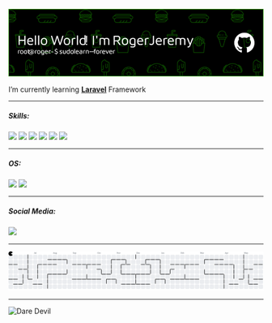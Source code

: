![Roger Jeremy](img/github-header-image.png)

<!--
**Stofere/Stofere** is a ✨ _special_ ✨ repository because its `README.md` (this file) appears on your GitHub profile.

Here are some ideas to get you started:

- 🔭 I’m currently working on ...
- 🌱 I’m currently learning ...
- 👯 I’m looking to collaborate on ...
- 🤔 I’m looking for help with ...
- 💬 Ask me about ...
- 📫 How to reach me: ...
- 😄 Pronouns: ...
- ⚡ Fun fact: ...
-->

I’m currently learning [**Laravel**](https://laravel.com) Framework

---

##### Skills:

<p>
  <img src="https://img.shields.io/badge/HTML5-E34F26?style=for-the-badge&logo=html5&logoColor=white"/>
  <img src="https://img.shields.io/badge/CSS3-1572B6?style=for-the-badge&logo=css3&logoColor=white"/>
  <img src="https://img.shields.io/badge/JavaScript-323330?style=for-the-badge&logo=javascript&logoColor=F7DF1E"/>
  <img src="https://img.shields.io/badge/PHP-777BB4?style=for-the-badge&logo=php&logoColor=white"/>
  <img src="https://img.shields.io/badge/Laravel-FF2D20?style=for-the-badge&logo=laravel&logoColor=white"/>
  <img src="https://img.shields.io/badge/Google%20Gemini-8E75B2?style=for-the-badge&logo=googlegemini&logoColor=white"/>
</p>

---

##### OS:

<p>
  <img src="https://img.shields.io/badge/Windows-0078D6?style=for-the-badge&logo=windows&logoColor=white"/>
  <img src="https://img.shields.io/badge/Ubuntu-E95420?style=for-the-badge&logo=ubuntu&logoColor=white"/>
</p>

---

##### Social Media:

[<img src="https://img.shields.io/badge/Instagram-E4405F?style=for-the-badge&logo=instagram&logoColor=white"/>](https://instagram.com/roger_jrmy)

---

<picture>
  <source media="(prefers-color-scheme: dark)" srcset="https://raw.githubusercontent.com/Stofere/Stofere/output/pacman-contribution-graph-dark.svg">
  <source media="(prefers-color-scheme: light)" srcset="https://raw.githubusercontent.com/Stofere/Stofere/output/pacman-contribution-graph.svg">
  <img alt="pacman contribution graph" src="https://raw.githubusercontent.com/Stofere/Stofere/output/pacman-contribution-graph.svg">
</picture>

---

![Dare Devil](/assets/daredevil.gif)
